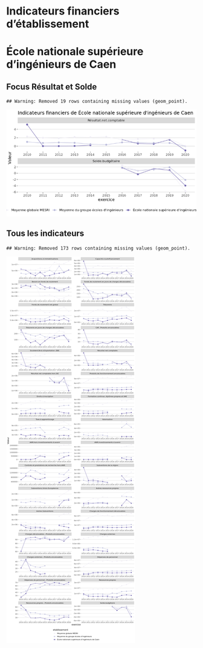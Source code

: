 Indicateurs financiers d’établissement
================

# École nationale supérieure d’ingénieurs de Caen

## Focus Résultat et Solde

    ## Warning: Removed 19 rows containing missing values (geom_point).

![](école_nationale_supérieure_d_ingénieurs_de_caen_files/figure-gfm/etab.focus-1.png)<!-- -->

## Tous les indicateurs

    ## Warning: Removed 173 rows containing missing values (geom_point).

![](école_nationale_supérieure_d_ingénieurs_de_caen_files/figure-gfm/etab-1.png)<!-- -->
